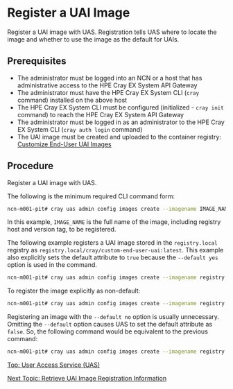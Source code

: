 # Register a UAI Image

Register a UAI image with UAS. Registration tells UAS where to locate the image and whether to use the image as the default for UAIs.

## Prerequisites

* The administrator must be logged into an NCN or a host that has administrative access to the HPE Cray EX System API Gateway
* The administrator must have the HPE Cray EX System CLI (`cray` command) installed on the above host
* The HPE Cray EX System CLI must be configured (initialized - `cray init` command) to reach the HPE Cray EX System API Gateway
* The administrator must be logged in as an administrator to the HPE Cray EX System CLI (`cray auth login` command)
* The UAI image must be created and uploaded to the container registry: [Customize End-User UAI Images](Customize_End-User_UAI_Images.md)

## Procedure

Register a UAI image with UAS.

The following is the minimum required CLI command form:

```bash
ncn-m001-pit# cray uas admin config images create --imagename IMAGE_NAME
```

In this example, `IMAGE_NAME` is the full name of the image, including registry host and version tag, to be registered.

The following example registers a UAI image stored in the `registry.local` registry as `registry.local/cray/custom-end-user-uai:latest`. This example also explicitly sets the default attribute to `true` because the `--default yes` option is used in the command.

```bash
ncn-m001-pit# cray uas admin config images create --imagename registry.local/cray/custom-end-user-uai:latest --default yes
```

To register the image explicitly as non-default:

```bash
ncn-m001-pit# cray uas admin config images create --imagename registry.local/cray/custom-end-user-uai:latest --default no
```

Registering an image with the `--default no` option is usually unnecessary. Omitting the `--default` option causes UAS to set the default attribute as `false`. So, the following command would be equivalent to the previous command:

```bash
ncn-m001-pit# cray uas admin config images create --imagename registry.local/cray/custom-end-user-uai:latest
```

[Top: User Access Service (UAS)](index.md)

[Next Topic: Retrieve UAI Image Registration Information](Retrieve_UAI_Image_Registration_Information.md)
